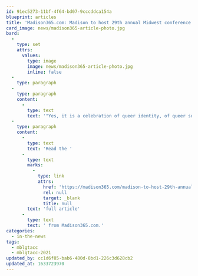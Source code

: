 ```yaml
---
id: 91ec5273-11bf-4f64-bd07-9cccddca154a
blueprint: articles
title: 'Madison365.com: Madison to host 29th annual Midwest conference for queer & trans students this weekend'
card_image: news/madison365-article-photo.jpg
bard:
  -
    type: set
    attrs:
      values:
        type: image
        image: news/madison365-article-photo.jpg
        inline: false
  -
    type: paragraph
  -
    type: paragraph
    content:
      -
        type: text
        text: '"Yes, it is a celebration of queer identity, of queer survival and of queer healing," said Steven Wang, a graduate student at the University of Wisconsin-Madison and a planning team member for MBLGTACC 2021. "But we also want to recognize the root of queer movement and queer culture in civil resistance."'
  -
    type: paragraph
    content:
      -
        type: text
        text: 'Read the '
      -
        type: text
        marks:
          -
            type: link
            attrs:
              href: 'https://madison365.com/madison-to-host-29th-annual-midwest-conference-for-queer-trans-students-this-weekend/'
              rel: null
              target: _blank
              title: null
        text: 'full article'
      -
        type: text
        text: ' from Madison365.com.'
categories:
  - in-the-news
tags:
  - mblgtacc
  - mblgtacc-2021
updated_by: cc1d6f85-bab6-480d-8bd1-226c3d628cb2
updated_at: 1633723970
---
```


